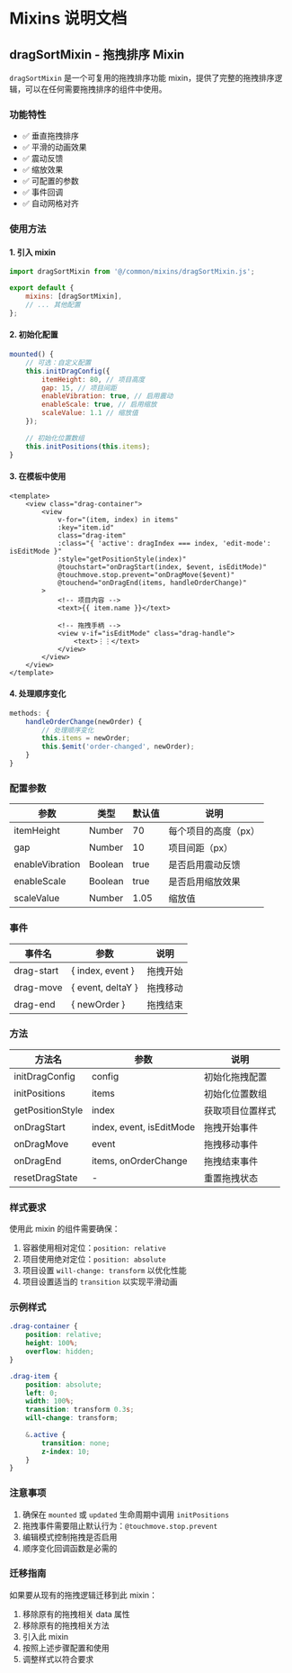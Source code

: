 # Mixins 说明文档

## dragSortMixin - 拖拽排序 Mixin

`dragSortMixin` 是一个可复用的拖拽排序功能 mixin，提供了完整的拖拽排序逻辑，可以在任何需要拖拽排序的组件中使用。

### 功能特性

- ✅ 垂直拖拽排序
- ✅ 平滑的动画效果
- ✅ 震动反馈
- ✅ 缩放效果
- ✅ 可配置的参数
- ✅ 事件回调
- ✅ 自动网格对齐

### 使用方法

#### 1. 引入 mixin

```javascript
import dragSortMixin from '@/common/mixins/dragSortMixin.js';

export default {
    mixins: [dragSortMixin],
    // ... 其他配置
};
```

#### 2. 初始化配置

```javascript
mounted() {
    // 可选：自定义配置
    this.initDragConfig({
        itemHeight: 80, // 项目高度
        gap: 15, // 项目间距
        enableVibration: true, // 启用震动
        enableScale: true, // 启用缩放
        scaleValue: 1.1 // 缩放值
    });
    
    // 初始化位置数组
    this.initPositions(this.items);
}
```

#### 3. 在模板中使用

```vue
<template>
    <view class="drag-container">
        <view 
            v-for="(item, index) in items" 
            :key="item.id"
            class="drag-item"
            :class="{ 'active': dragIndex === index, 'edit-mode': isEditMode }"
            :style="getPositionStyle(index)"
            @touchstart="onDragStart(index, $event, isEditMode)"
            @touchmove.stop.prevent="onDragMove($event)"
            @touchend="onDragEnd(items, handleOrderChange)"
        >
            <!-- 项目内容 -->
            <text>{{ item.name }}</text>
            
            <!-- 拖拽手柄 -->
            <view v-if="isEditMode" class="drag-handle">
                <text>⋮⋮</text>
            </view>
        </view>
    </view>
</template>
```

#### 4. 处理顺序变化

```javascript
methods: {
    handleOrderChange(newOrder) {
        // 处理顺序变化
        this.items = newOrder;
        this.$emit('order-changed', newOrder);
    }
}
```

### 配置参数

| 参数 | 类型 | 默认值 | 说明 |
|------|------|--------|------|
| itemHeight | Number | 70 | 每个项目的高度（px） |
| gap | Number | 10 | 项目间距（px） |
| enableVibration | Boolean | true | 是否启用震动反馈 |
| enableScale | Boolean | true | 是否启用缩放效果 |
| scaleValue | Number | 1.05 | 缩放值 |

### 事件

| 事件名 | 参数 | 说明 |
|--------|------|------|
| drag-start | { index, event } | 拖拽开始 |
| drag-move | { event, deltaY } | 拖拽移动 |
| drag-end | { newOrder } | 拖拽结束 |

### 方法

| 方法名 | 参数 | 说明 |
|--------|------|------|
| initDragConfig | config | 初始化拖拽配置 |
| initPositions | items | 初始化位置数组 |
| getPositionStyle | index | 获取项目位置样式 |
| onDragStart | index, event, isEditMode | 拖拽开始事件 |
| onDragMove | event | 拖拽移动事件 |
| onDragEnd | items, onOrderChange | 拖拽结束事件 |
| resetDragState | - | 重置拖拽状态 |

### 样式要求

使用此 mixin 的组件需要确保：

1. 容器使用相对定位：`position: relative`
2. 项目使用绝对定位：`position: absolute`
3. 项目设置 `will-change: transform` 以优化性能
4. 项目设置适当的 `transition` 以实现平滑动画

### 示例样式

```scss
.drag-container {
    position: relative;
    height: 100%;
    overflow: hidden;
}

.drag-item {
    position: absolute;
    left: 0;
    width: 100%;
    transition: transform 0.3s;
    will-change: transform;
    
    &.active {
        transition: none;
        z-index: 10;
    }
}
```

### 注意事项

1. 确保在 `mounted` 或 `updated` 生命周期中调用 `initPositions`
2. 拖拽事件需要阻止默认行为：`@touchmove.stop.prevent`
3. 编辑模式控制拖拽是否启用
4. 顺序变化回调函数是必需的

### 迁移指南

如果要从现有的拖拽逻辑迁移到此 mixin：

1. 移除原有的拖拽相关 data 属性
2. 移除原有的拖拽相关方法
3. 引入此 mixin
4. 按照上述步骤配置和使用
5. 调整样式以符合要求 
